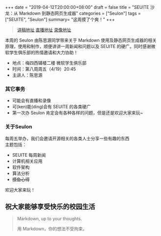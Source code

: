 +++
date = "2019-04-12T20:00:00+08:00"
draft = false
title = "SEUITE 沙龙：从 Markdown 到静态网页生成器"
categories = ["Seulon"]
tags = ["SEUITE", "Seulon"]
summary= "这周摸了个爽！"
+++

> [讲稿地址](https://ftp.seu.services)
> [直播地址](https://ftp.seu.services)
> [录像地址](https://ftp.seu.services)

本周的 Seulon 由陈思源同学带来关于 Markdown 使用及静态网页生成器的相关原理，使用和制作，顺便讲讲一周新闻和问题以及 SEUITE 的硬广。同时感谢微软学生俱乐部的热情邀请和大力协助！

- 地点：梅四西辅楼二楼 微软学生俱乐部
- 时间：第八周周五（4/19）20:45
- 主讲人：陈思源

### 其它事务

- 可能会有直播和录像
- 可(ken)能(ding)会有 SEUITE 的各类硬广
- 第一次办 Seulon 肯定会有各种各样的问题，但是还是欢迎大家来玩~

### 关于Seulon

每周五举办，我们会邀请开源相关的各类人士分享一些有趣的东西  
主题包括：

- SEUITE 每周新闻
- 计算机相关应用
- 软件架构
- 算法分析
- ~~摸鱼心得~~

欢迎大家来玩！

## 祝大家能够享受快乐的校园生活

> Markdown, up to your thoughts.
>
> 用 Markdown，你的想法不受拘束。